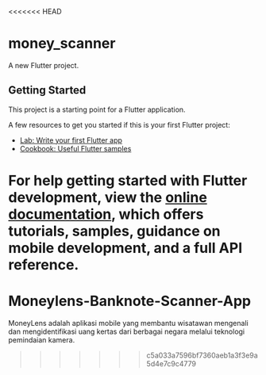 <<<<<<< HEAD
# money_scanner

A new Flutter project.

## Getting Started

This project is a starting point for a Flutter application.

A few resources to get you started if this is your first Flutter project:

- [Lab: Write your first Flutter app](https://docs.flutter.dev/get-started/codelab)
- [Cookbook: Useful Flutter samples](https://docs.flutter.dev/cookbook)

For help getting started with Flutter development, view the
[online documentation](https://docs.flutter.dev/), which offers tutorials,
samples, guidance on mobile development, and a full API reference.
=======
# Moneylens-Banknote-Scanner-App
MoneyLens adalah aplikasi mobile yang membantu wisatawan mengenali dan mengidentifikasi uang kertas dari berbagai negara melalui teknologi pemindaian kamera.
>>>>>>> c5a033a7596bf7360aeb1a3f3e9a5d4e7c9c4779
